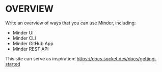 # OVERVIEW

Write an overview of ways that you can use Minder, including:
- Minder UI
- Minder CLI
- Minder GitHub App
- Minder REST API

This site can serve as inspiration: https://docs.socket.dev/docs/getting-started


